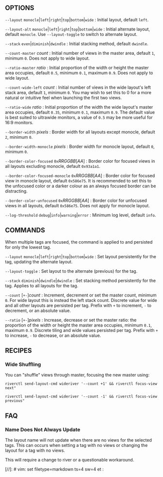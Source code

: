 ## OPTIONS

`--layout` `monocle`|`left`|`right`|`top`|`bottom`|`wide`
:   Initial layout, default `left`.

`--layout-alt` `monocle`|`left`|`right`|`top`|`bottom`|`wide`
:   Initial alternate layout, default `monocle`.
Use `--layout-toggle` to switch to alternate layout.

`--stack` `even`|`diminish`|`dwindle`
:   Initial stacking method, default `dwindle`.

`--count-master` *count*
:   Initial number of views in the master area, default `1`, minimum `0`.
Does not apply to wide layout.

`--ratio-master` *ratio*
:   Initial proportion of the width or height the master area occupies, default `0.5`, minimum `0.1`, maximum `0.9`.
Does not apply to wide layout.

`--count-wide-left` *count*
:   Initial number of views in the wide layout's left stack area, default `1`, minimum `0`.
You may wish to set this to 0 for a more natural or intuitive feel when launching the first two views.

`--ratio-wide` *ratio*
:   Initial proportion of the width the wide layout's master area occupies, default `0.35`, minimum `0.1`, maximum `0.9`.
The default value is best suited to ultrawide monitors, a value of `0.5` may be more useful for 16:9 monitors.

`--border-width` *pixels*
:   Border width for all layouts except monocle, default `2`, minimum `0`.

`--border-width-monocle` *pixels*
:   Border width for monocle layout, default `0`, minimum `0`.

`--border-color-focused` `0x`*RRGGBB*[*AA*]
:   Border color for focused views in all layouts excluding monocle, default `0x93a1a1`.

`--border-color-focused-monocle` `0x`*RRGGBB*[*AA*]
:   Border color for focused view in monocle layout, default `0x586e75`.
It is recommended to set this to the unfocused color or a darker colour as an always focused border can be distracting.

`--border-color-unfocused` `0x`*RRGGBB*[*AA*]
:   Border color for unfocused views in all layouts, default `0x586e75`.
Does not apply for monocle layout.

`--log-threshold` `debug`|`info`|`warning`|`error`
:   Minimum log level, default `info`.

## COMMANDS

When multiple tags are focused, the command is applied to and persisted for only the lowest tag.

`--layout` `monocle`|`left`|`right`|`top`|`bottom`|`wide`
:   Set layout persistently for the tag, updating the alternate layout.

`--layout-toggle`
:   Set layout to the alternate (previous) for the tag.

`--stack` `diminish`|`dwindle`|`dwindle`
:   Set stacking method persistently for the tag.
Applies to all layouts for the tag.

`--count` [`+-`]*count*
:   Increment, decrement or set the master count, minimum `0`.
For wide layout this is instead the left stack count.
Discrete value for wide and all other layouts are persisted per tag.
Prefix with `+` to increment, `-` to decrement, or an absolute value.

`--ratio` [`+-`]*pixels*
:   Increase, decrease or set the master ratio: the proportion of the width or height the master area occupies, minimum `0.1`, maximum `0.9`.
Discrete tiling and wide values persisted per tag.
Prefix with `+` to increase, `-` to decrease, or an absolute value.

## RECIPES

### Wide Shuffling

You can "shuffle" views through master, focusing the new master using:

`riverctl send-layout-cmd wideriver '--count +1' && riverctl focus-view next"`

`riverctl send-layout-cmd wideriver '--count -1' && riverctl focus-view previous"`

## FAQ

### Name Does Not Always Update

The layout name will not update when there are no views for the selected tags. This can occurs when setting a tag with no views or changing the layout for a tag with no views.

This will require a change to river or a questionable workaround.

[//]: # vim: set filetype=markdown ts=4 sw=4 et :
